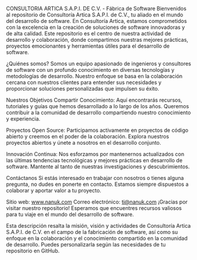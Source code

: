 CONSULTORIA ARTICA S.A.P.I. DE C.V. - Fábrica de Software
Bienvenidos al repositorio de Consultoría Artica S.A.P.I. de C.V., tu aliado en el mundo del desarrollo de software.
En Consultoría Artica, estamos comprometidos con la excelencia en la creación de soluciones de software innovadoras y de alta calidad. Este repositorio es el centro de nuestra actividad de desarrollo y colaboración, donde compartimos nuestras mejores prácticas, proyectos emocionantes y herramientas útiles para el desarrollo de software.

¿Quiénes somos?
Somos un equipo apasionado de ingenieros y consultores de software con un profundo conocimiento en diversas tecnologías y metodologías de desarrollo. Nuestro enfoque se basa en la colaboración cercana con nuestros clientes para entender sus necesidades y proporcionar soluciones personalizadas que impulsen su éxito.

Nuestros Objetivos
Compartir Conocimiento: Aquí encontrarás recursos, tutoriales y guías que hemos desarrollado a lo largo de los años. Queremos contribuir a la comunidad de desarrollo compartiendo nuestro conocimiento y experiencia.

Proyectos Open Source: Participamos activamente en proyectos de código abierto y creemos en el poder de la colaboración. Explora nuestros proyectos abiertos y únete a nosotros en el desarrollo conjunto.

Innovación Continua: Nos esforzamos por mantenernos actualizados con las últimas tendencias tecnológicas y mejores prácticas en desarrollo de software. Mantente al tanto de nuestras investigaciones y descubrimientos.

Contáctanos
Si estás interesado en trabajar con nosotros o tienes alguna pregunta, no dudes en ponerte en contacto. Estamos siempre dispuestos a colaborar y aportar valor a tu proyecto.

Sitio web: www.nanuk.com
Correo electrónico: ti@nanuk.com
¡Gracias por visitar nuestro repositorio! Esperamos que encuentres recursos valiosos para tu viaje en el mundo del desarrollo de software.

Esta descripción resalta la misión, visión y actividades de Consultoría Artica S.A.P.I. de C.V. en el campo de la fabricación de software, así como su enfoque en la colaboración y el conocimiento compartido en la comunidad de desarrollo. Puedes personalizarla según las necesidades de tu repositorio en GitHub.
